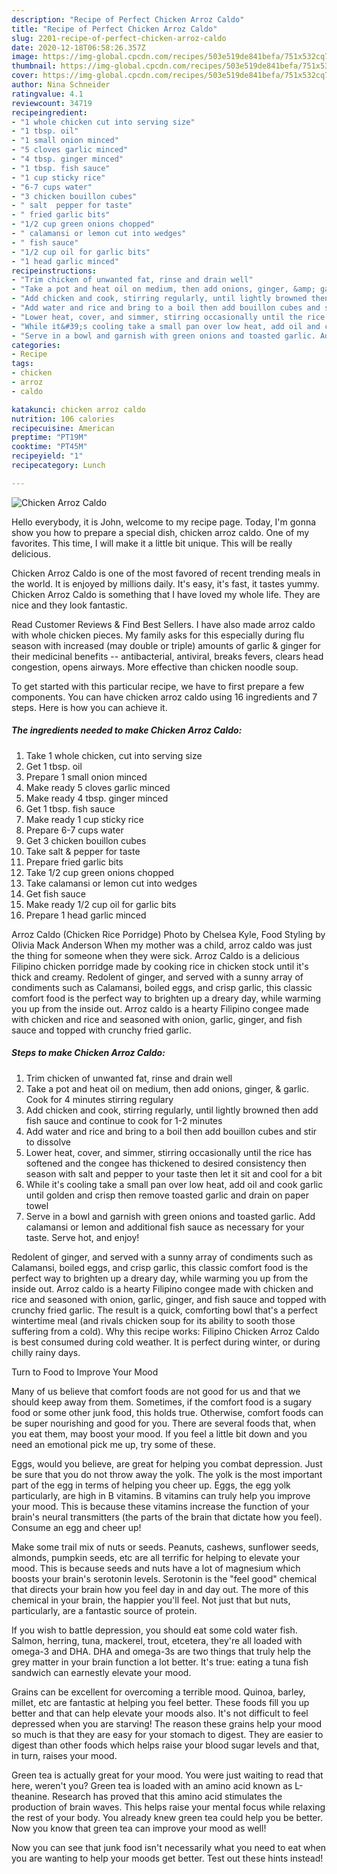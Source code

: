 ```yaml
---
description: "Recipe of Perfect Chicken Arroz Caldo"
title: "Recipe of Perfect Chicken Arroz Caldo"
slug: 2201-recipe-of-perfect-chicken-arroz-caldo
date: 2020-12-18T06:58:26.357Z
image: https://img-global.cpcdn.com/recipes/503e519de841befa/751x532cq70/chicken-arroz-caldo-recipe-main-photo.jpg
thumbnail: https://img-global.cpcdn.com/recipes/503e519de841befa/751x532cq70/chicken-arroz-caldo-recipe-main-photo.jpg
cover: https://img-global.cpcdn.com/recipes/503e519de841befa/751x532cq70/chicken-arroz-caldo-recipe-main-photo.jpg
author: Nina Schneider
ratingvalue: 4.1
reviewcount: 34719
recipeingredient:
- "1 whole chicken cut into serving size"
- "1 tbsp. oil"
- "1 small onion minced"
- "5 cloves garlic minced"
- "4 tbsp. ginger minced"
- "1 tbsp. fish sauce"
- "1 cup sticky rice"
- "6-7 cups water"
- "3 chicken bouillon cubes"
- " salt  pepper for taste"
- " fried garlic bits"
- "1/2 cup green onions chopped"
- " calamansi or lemon cut into wedges"
- " fish sauce"
- "1/2 cup oil for garlic bits"
- "1 head garlic minced"
recipeinstructions:
- "Trim chicken of unwanted fat, rinse and drain well"
- "Take a pot and heat oil on medium, then add onions, ginger, &amp; garlic. Cook for 4 minutes stirring regulary"
- "Add chicken and cook, stirring regularly, until lightly browned then add fish sauce and continue to cook for 1-2 minutes"
- "Add water and rice and bring to a boil then add bouillon cubes and stir to dissolve"
- "Lower heat, cover, and simmer, stirring occasionally until the rice has softened and the congee has thickened to desired consistency then season with salt and pepper to your taste then let it sit and cool for a bit"
- "While it&#39;s cooling take a small pan over low heat, add oil and cook garlic until golden and crisp then remove toasted garlic and drain on paper towel"
- "Serve in a bowl and garnish with green onions and toasted garlic. Add calamansi or lemon and additional fish sauce as necessary for your taste. Serve hot, and enjoy!"
categories:
- Recipe
tags:
- chicken
- arroz
- caldo

katakunci: chicken arroz caldo 
nutrition: 106 calories
recipecuisine: American
preptime: "PT19M"
cooktime: "PT45M"
recipeyield: "1"
recipecategory: Lunch

---
```



![Chicken Arroz Caldo](https://img-global.cpcdn.com/recipes/503e519de841befa/751x532cq70/chicken-arroz-caldo-recipe-main-photo.jpg)

Hello everybody, it is John, welcome to my recipe page. Today, I'm gonna show you how to prepare a special dish, chicken arroz caldo. One of my favorites. This time, I will make it a little bit unique. This will be really delicious.

Chicken Arroz Caldo is one of the most favored of recent trending meals in the world. It is enjoyed by millions daily. It's easy, it's fast, it tastes yummy. Chicken Arroz Caldo is something that I have loved my whole life. They are nice and they look fantastic.

Read Customer Reviews &amp; Find Best Sellers. I have also made arroz caldo with whole chicken pieces. My family asks for this especially during flu season with increased (may double or triple) amounts of garlic &amp; ginger for their medicinal benefits -- antibacterial, antiviral, breaks fevers, clears head congestion, opens airways. More effective than chicken noodle soup.


To get started with this particular recipe, we have to first prepare a few components. You can have chicken arroz caldo using 16 ingredients and 7 steps. Here is how you can achieve it.

<!--inarticleads1-->

##### The ingredients needed to make Chicken Arroz Caldo:

1. Take 1 whole chicken, cut into serving size
1. Get 1 tbsp. oil
1. Prepare 1 small onion minced
1. Make ready 5 cloves garlic minced
1. Make ready 4 tbsp. ginger minced
1. Get 1 tbsp. fish sauce
1. Make ready 1 cup sticky rice
1. Prepare 6-7 cups water
1. Get 3 chicken bouillon cubes
1. Take  salt &amp; pepper for taste
1. Prepare  fried garlic bits
1. Take 1/2 cup green onions chopped
1. Take  calamansi or lemon cut into wedges
1. Get  fish sauce
1. Make ready 1/2 cup oil for garlic bits
1. Prepare 1 head garlic minced


Arroz Caldo (Chicken Rice Porridge) Photo by Chelsea Kyle, Food Styling by Olivia Mack Anderson When my mother was a child, arroz caldo was just the thing for someone when they were sick. Arroz Caldo is a delicious Filipino chicken porridge made by cooking rice in chicken stock until it&#39;s thick and creamy. Redolent of ginger, and served with a sunny array of condiments such as Calamansi, boiled eggs, and crisp garlic, this classic comfort food is the perfect way to brighten up a dreary day, while warming you up from the inside out. Arroz caldo is a hearty Filipino congee made with chicken and rice and seasoned with onion, garlic, ginger, and fish sauce and topped with crunchy fried garlic. 

<!--inarticleads2-->

##### Steps to make Chicken Arroz Caldo:

1. Trim chicken of unwanted fat, rinse and drain well
1. Take a pot and heat oil on medium, then add onions, ginger, &amp; garlic. Cook for 4 minutes stirring regulary
1. Add chicken and cook, stirring regularly, until lightly browned then add fish sauce and continue to cook for 1-2 minutes
1. Add water and rice and bring to a boil then add bouillon cubes and stir to dissolve
1. Lower heat, cover, and simmer, stirring occasionally until the rice has softened and the congee has thickened to desired consistency then season with salt and pepper to your taste then let it sit and cool for a bit
1. While it&#39;s cooling take a small pan over low heat, add oil and cook garlic until golden and crisp then remove toasted garlic and drain on paper towel
1. Serve in a bowl and garnish with green onions and toasted garlic. Add calamansi or lemon and additional fish sauce as necessary for your taste. Serve hot, and enjoy!


Redolent of ginger, and served with a sunny array of condiments such as Calamansi, boiled eggs, and crisp garlic, this classic comfort food is the perfect way to brighten up a dreary day, while warming you up from the inside out. Arroz caldo is a hearty Filipino congee made with chicken and rice and seasoned with onion, garlic, ginger, and fish sauce and topped with crunchy fried garlic. The result is a quick, comforting bowl that&#39;s a perfect wintertime meal (and rivals chicken soup for its ability to sooth those suffering from a cold). Why this recipe works: Filipino Chicken Arroz Caldo is best consumed during cold weather. It is perfect during winter, or during chilly rainy days. 

Turn to Food to Improve Your Mood


Many of us believe that comfort foods are not good for us and that we should keep away from them. Sometimes, if the comfort food is a sugary food or some other junk food, this holds true. Otherwise, comfort foods can be super nourishing and good for you. There are several foods that, when you eat them, may boost your mood. If you feel a little bit down and you need an emotional pick me up, try some of these.

Eggs, would you believe, are great for helping you combat depression. Just be sure that you do not throw away the yolk. The yolk is the most important part of the egg in terms of helping you cheer up. Eggs, the egg yolk particularly, are high in B vitamins. B vitamins can truly help you improve your mood. This is because these vitamins increase the function of your brain's neural transmitters (the parts of the brain that dictate how you feel). Consume an egg and cheer up!

Make some trail mix of nuts or seeds. Peanuts, cashews, sunflower seeds, almonds, pumpkin seeds, etc are all terrific for helping to elevate your mood. This is because seeds and nuts have a lot of magnesium which boosts your brain's serotonin levels. Serotonin is the "feel good" chemical that directs your brain how you feel day in and day out. The more of this chemical in your brain, the happier you'll feel. Not just that but nuts, particularly, are a fantastic source of protein.

If you wish to battle depression, you should eat some cold water fish. Salmon, herring, tuna, mackerel, trout, etcetera, they're all loaded with omega-3 and DHA. DHA and omega-3s are two things that truly help the grey matter in your brain function a lot better. It's true: eating a tuna fish sandwich can earnestly elevate your mood. 

Grains can be excellent for overcoming a terrible mood. Quinoa, barley, millet, etc are fantastic at helping you feel better. These foods fill you up better and that can help elevate your moods also. It's not difficult to feel depressed when you are starving! The reason these grains help your mood so much is that they are easy for your stomach to digest. They are easier to digest than other foods which helps raise your blood sugar levels and that, in turn, raises your mood.

Green tea is actually great for your mood. You were just waiting to read that here, weren't you? Green tea is loaded with an amino acid known as L-theanine. Research has proved that this amino acid stimulates the production of brain waves. This helps raise your mental focus while relaxing the rest of your body. You already knew green tea could help you be better. Now you know that green tea can improve your mood as well!

Now you can see that junk food isn't necessarily what you need to eat when you are wanting to help your moods get better. Test out  these hints  instead!

